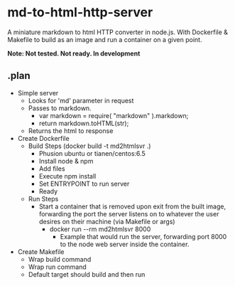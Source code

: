 md-to-html-http-server
======================

A miniature markdown to html HTTP converter in node.js. With Dockerfile &amp; Makefile to build as an image and run a container on a given point.

**Note: Not tested. Not ready. In development**

.plan
--------
- Simple server
  - Looks for 'md' parameter in request
  - Passes to markdown.
    - var markdown = require( "markdown" ).markdown;
    - return markdown.toHTML(str);
  - Returns the html to response
- Create Dockerfile
  - Build Steps (docker build -t md2htmlsvr .)
    - Phusion ubuntu or tianen/centos:6.5
    - Install node & npm
    - Add files
    - Execute npm install
    - Set ENTRYPOINT to run server
    - Ready
  - Run Steps
    - Start a container that is removed upon exit from the built image, forwarding the port the server listens on to whatever the user desires on their machine (via Makefile or args)
      - docker run --rm md2htmlsvr 8000
        - Example that would run the server, forwarding port 8000 to the node web server inside the container.
- Create Makefile
  - Wrap build command
  - Wrap run command
  - Default target should build and then run

